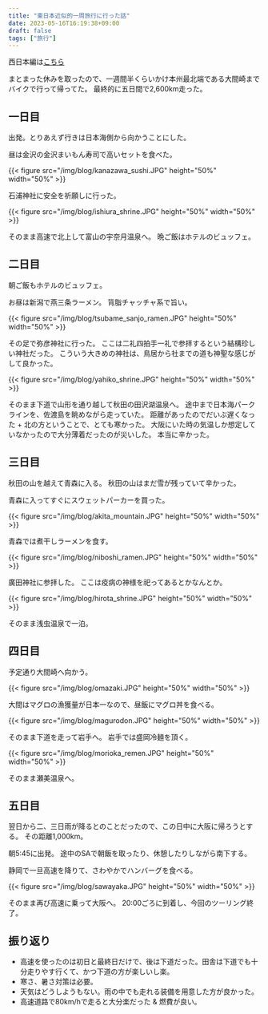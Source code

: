 ```yaml
---
title: "東日本近似的一周旅行に行った話"
date: 2023-05-16T16:19:38+09:00
draft: false
tags: ["旅行"]
---
```


西日本編は[こちら](/blog/tour_day1/)

まとまった休みを取ったので、一週間半くらいかけ本州最北端である大間崎までバイクで行って帰ってた。
最終的に五日間で2,600km走った。

## 一日目
出発。とりあえず行きは日本海側から向かうことにした。

昼は金沢の金沢まいもん寿司で高いセットを食べた。

{{< figure src="/img/blog/kanazawa_sushi.JPG" height="50%" width="50%" >}}

石浦神社に安全を祈願しに行った。

{{< figure src="/img/blog/ishiura_shrine.JPG" height="50%" width="50%" >}}

そのまま高速で北上して富山の宇奈月温泉へ。
晩ご飯はホテルのビュッフェ。

## 二日目

朝ご飯もホテルのビュッフェ。

お昼は新潟で燕三条ラーメン。
背脂チャッチャ系で旨い。

{{< figure src="/img/blog/tsubame_sanjo_ramen.JPG" height="50%" width="50%" >}}

その足で弥彦神社に行った。
ここは二礼四拍手一礼で参拝するという結構珍しい神社だった。
こういう大きめの神社は、鳥居から社までの道も神聖な感じがして良かった。

{{< figure src="/img/blog/yahiko_shrine.JPG" height="50%" width="50%" >}}

そのまま下道で山形を通り越して秋田の田沢湖温泉へ。
途中まで日本海パークラインを、佐渡島を眺めながら走っていた。
距離があったのでだいぶ遅くなった + 北の方ということで、とても寒かった。
大阪にいた時の気温しか想定していなかったので大分薄着だったのが災いした。
本当に辛かった。

## 三日目

秋田の山を越えて青森に入る。
秋田の山はまだ雪が残っていて辛かった。

青森に入ってすぐにスウェットパーカーを買った。

{{< figure src="/img/blog/akita_mountain.JPG" height="50%" width="50%" >}}

青森では煮干しラーメンを食す。

{{< figure src="/img/blog/niboshi_ramen.JPG" height="50%" width="50%" >}}

廣田神社に参拝した。
ここは疫病の神様を祀ってあるとかなんとか。

{{< figure src="/img/blog/hirota_shrine.JPG" height="50%" width="50%" >}}

そのまま浅虫温泉で一泊。

## 四日目

予定通り大間崎へ向かう。

{{< figure src="/img/blog/omazaki.JPG" height="50%" width="50%" >}}

大間はマグロの漁獲量が日本一なので、昼飯にマグロ丼を食べる。

{{< figure src="/img/blog/magurodon.JPG" height="50%" width="50%" >}}

そのまま下道を走って岩手へ。
岩手では盛岡冷麺を頂く。

{{< figure src="/img/blog/morioka_remen.JPG" height="50%" width="50%" >}}

そのまま瀬美温泉へ。

## 五日目

翌日から二、三日雨が降るとのことだったので、この日中に大阪に帰ろうとする。
その距離1,000km。

朝5:45に出発。
途中のSAで朝飯を取ったり、休憩したりしながら南下する。

静岡で一旦高速を降りて、さわやかでハンバーグを食べる。

{{< figure src="/img/blog/sawayaka.JPG" height="50%" width="50%" >}}

そのまま再び高速に乗って大阪へ。
20:00ごろに到着し、今回のツーリング終了。

## 振り返り
- 高速を使ったのは初日と最終日だけで、後は下道だった。田舎は下道でも十分走りやす行くて、かつ下道の方が楽しいし楽。
- 寒さ、暑さ対策は必要。
- 天気はどうしようもない。雨の中でも走れる装備を用意した方が良かった。
- 高速道路で80km/hで走ると大分楽だった & 燃費が良い。
